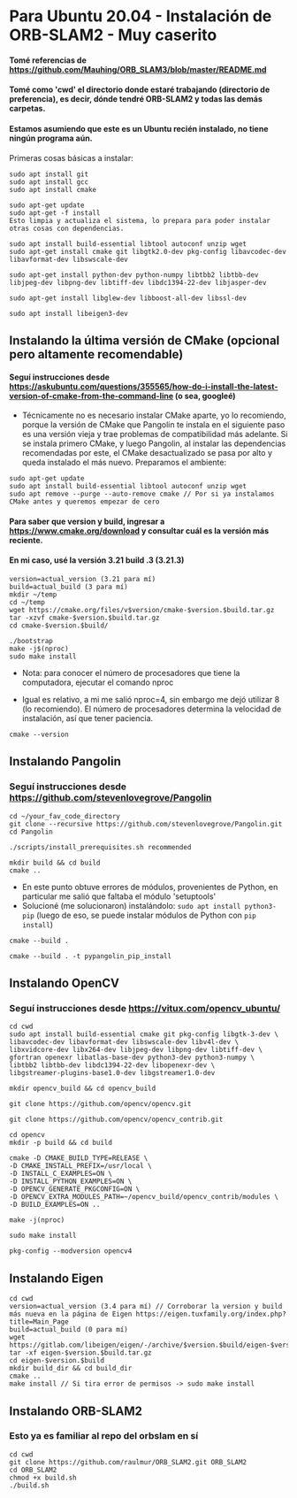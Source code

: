 # Para Ubuntu 20.04 - Instalación de ORB-SLAM2 - Muy caserito
#### Tomé referencias de https://github.com/Mauhing/ORB_SLAM3/blob/master/README.md
#### Tomé como 'cwd' el directorio donde estaré trabajando (directorio de preferencia), es decir, dónde tendré ORB-SLAM2 y todas las demás carpetas.
#### Estamos asumiendo que este es un Ubuntu recién instalado, no tiene ningún programa aún.

Primeras cosas básicas a instalar:

```
sudo apt install git
sudo apt install gcc
sudo apt install cmake

sudo apt-get update
sudo apt-get -f install
Esto limpia y actualiza el sistema, lo prepara para poder instalar otras cosas con dependencias.

sudo apt install build-essential libtool autoconf unzip wget
sudo apt-get install cmake git libgtk2.0-dev pkg-config libavcodec-dev libavformat-dev libswscale-dev

sudo apt-get install python-dev python-numpy libtbb2 libtbb-dev libjpeg-dev libpng-dev libtiff-dev libdc1394-22-dev libjasper-dev

sudo apt-get install libglew-dev libboost-all-dev libssl-dev

sudo apt install libeigen3-dev
```

## Instalando la última versión de CMake (opcional pero altamente recomendable)
#### Seguí instrucciones desde https://askubuntu.com/questions/355565/how-do-i-install-the-latest-version-of-cmake-from-the-command-line (o sea, googleé)
* Técnicamente no es necesario instalar CMake aparte, yo lo recomiendo, porque la versión de CMake que Pangolin te instala en el siguiente paso es una versión vieja y trae problemas de compatibilidad más adelante. Si se instala primero CMake, y luego Pangolin, al instalar las dependencias recomendadas por este, el CMake desactualizado se pasa por alto y queda instalado el más nuevo.
Preparamos el ambiente:

```
sudo apt-get update
sudo apt install build-essential libtool autoconf unzip wget
sudo apt remove --purge --auto-remove cmake // Por si ya instalamos CMake antes y queremos empezar de cero
```

#### Para saber que version y build, ingresar a https://www.cmake.org/download y consultar cuál es la versión más reciente.
#### En mi caso, usé la versión 3.21 build .3 (3.21.3)

```
version=actual_version (3.21 para mí)
build=actual_build (3 para mí)
mkdir ~/temp
cd ~/temp
wget https://cmake.org/files/v$version/cmake-$version.$build.tar.gz
tar -xzvf cmake-$version.$build.tar.gz
cd cmake-$version.$build/

./bootstrap
make -j$(nproc)
sudo make install
```

* Nota: para conocer el número de procesadores que tiene la computadora, ejecutar el comando nproc

* Igual es relativo, a mi me salió nproc=4, sin embargo me dejó utilizar 8 (lo recomiendo). El número de procesadores determina la velocidad de instalación, así que tener paciencia.

```
cmake --version
```

## Instalando Pangolin
### Seguí instrucciones desde https://github.com/stevenlovegrove/Pangolin

```
cd ~/your_fav_code_directory
git clone --recursive https://github.com/stevenlovegrove/Pangolin.git
cd Pangolin 

./scripts/install_prerequisites.sh recommended

mkdir build && cd build
cmake ..
```

* En este punto obtuve errores de módulos, provenientes de Python, en particular me salió que faltaba el módulo 'setuptools'
* Solucioné (me solucionaron) instalándolo: ``` sudo apt install python3-pip ``` (luego de eso, se puede instalar módulos de Python con ```pip install```)

```
cmake --build .

cmake --build . -t pypangolin_pip_install
```

## Instalando OpenCV
### Seguí instrucciones desde https://vitux.com/opencv_ubuntu/

```
cd cwd
sudo apt install build-essential cmake git pkg-config libgtk-3-dev \
libavcodec-dev libavformat-dev libswscale-dev libv4l-dev \
libxvidcore-dev libx264-dev libjpeg-dev libpng-dev libtiff-dev \
gfortran openexr libatlas-base-dev python3-dev python3-numpy \
libtbb2 libtbb-dev libdc1394-22-dev libopenexr-dev \
libgstreamer-plugins-base1.0-dev libgstreamer1.0-dev

mkdir opencv_build && cd opencv_build

git clone https://github.com/opencv/opencv.git

git clone https://github.com/opencv/opencv_contrib.git

cd opencv
mkdir -p build && cd build

cmake -D CMAKE_BUILD_TYPE=RELEASE \
-D CMAKE_INSTALL_PREFIX=/usr/local \
-D INSTALL_C_EXAMPLES=ON \
-D INSTALL_PYTHON_EXAMPLES=ON \
-D OPENCV_GENERATE_PKGCONFIG=ON \
-D OPENCV_EXTRA_MODULES_PATH=~/opencv_build/opencv_contrib/modules \
-D BUILD_EXAMPLES=ON ..

make -j(nproc) 

sudo make install

pkg-config --modversion opencv4
```

## Instalando Eigen

```
cd cwd
version=actual_version (3.4 para mí) // Corroborar la version y build más nueva en la página de Eigen https://eigen.tuxfamily.org/index.php?title=Main_Page
build=actual_build (0 para mí)
wget https://gitlab.com/libeigen/eigen/-/archive/$version.$build/eigen-$version.$build.tar.gz
tar -xf eigen-$version.$build.tar.gz
cd eigen-$version.$build
mkdir build_dir && cd build_dir
cmake ..
make install // Si tira error de permisos -> sudo make install
```

## Instalando ORB-SLAM2
### Esto ya es familiar al repo del orbslam en sí

```
cd cwd
git clone https://github.com/raulmur/ORB_SLAM2.git ORB_SLAM2
cd ORB_SLAM2
chmod +x build.sh
./build.sh
```
